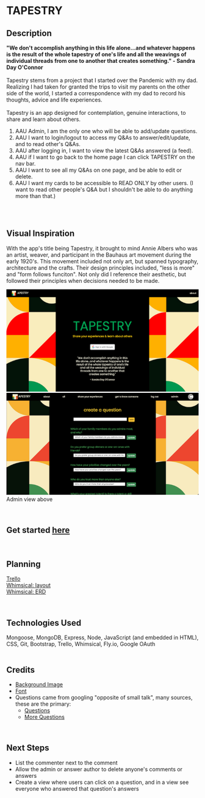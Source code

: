 # TAPESTRY

 ## Description
 **"We don't accomplish anything in this life alone...and whatever happens is the result of the whole tapestry of one's life and all the weavings of individual threads from one to another that creates something." - Sandra Day O'Connor**<br>
<br>
 Tapestry stems from a project that I started over the Pandemic with my dad. Realizing I had taken for granted the trips to visit my parents on the other side of the world, I started a correspondence with my dad to record his thoughts, advice and life experiences.<br>
 <br>
 Tapestry is an app designed for contemplation, genuine interactions, to share and learn about others.<br>

1. AAU Admin, I am the only one who will be able to add/update questions.
2. AAU I want to login/logout to access my Q&As to answer/edit/update, and to read other's Q&As.
3. AAU after logging in, I want to view the latest Q&As answered (a feed).
4. AAU if I want to go back to the home page I can click TAPESTRY on the nav bar.
5. AAU I want to see all my Q&As on one page, and be able to edit or delete.
6. AAU I want my cards to be accessible to READ ONLY by other users. (I want to read other people's Q&A but I shouldn't be able to do anything more than that.)
<br>
<br>

 ## Visual Inspiration
 With the app's title being Tapestry, it brought to mind Annie Albers who was an artist, weaver, and participant in the Bauhaus art movement during the early 1920's.  This movement included not only art, but spanned typography, architecture and the crafts.  Their design principles included, "less is more" and "form follows funciton". Not only did I reference their aesthetic, but followed their principles when decisions needed to be made.


![image](public/images/tapestry.png)
![share](public/images/tapestry-admin.png)
<br>
Admin view above

<br>

 ## Get started [here](https://carolkang-tapestry-app.fly.dev/) <br>
<br>

 ## Planning
[Trello](https://trello.com/b/BkJuXJX5/tapestry#)<br>
[Whimsical: layout](https://whimsical.com/tapestry-wireframe-21xQHN61MSmwdjwf2zcKSa)<br>
[Whimsical: ERD](https://whimsical.com/tapestry-erd-RZSGoCAxZ3xha1H4vcQZoi)<br>

<br>

 ## Technologies Used
Mongoose, MongoDB, Express, Node, JavaScript (and embedded in HTML), CSS, Git, Bootstrap, Trello, Whimsical, Fly.io, Google OAuth<br>
<br>

 ## Credits
- [Background Image](https://www.freepik.com/free-photos-vectors/bauhaus)
- [Font](https://fonts.google.com/)
- Questions came from googling "opposite of small talk", many sources, these are the primary:
  - [Questions](https://thoughtcatalog.com/melanie-berliet/2016/01/50-revealing-questions-that-arent-too-deep-so-you-can-skip-the-small-talk-on-every-date/)
  - [More Questions](https://beardstrokings.com/conversation-starters-that-skip-small-talk/)

<br>

 ## Next Steps<br>
- List the commenter next to the comment<br>
- Allow the admin or answer author to delete anyone's comments or answers<br>
- Create a view where users can click on a question, and in a view see everyone who answered that question's answers<br>
